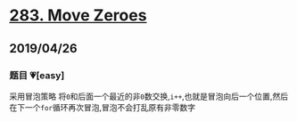 # [283. Move Zeroes](https://leetcode.com/problems/move-zeroes/)

## 2019/04/26

### 题目 💗[easy]

采用冒泡策略
将`0`和后面一个最近的非`0`数交换,`i++`,也就是冒泡向后一个位置,然后在下一个`for`循环再次冒泡,冒泡不会打乱原有非零数字